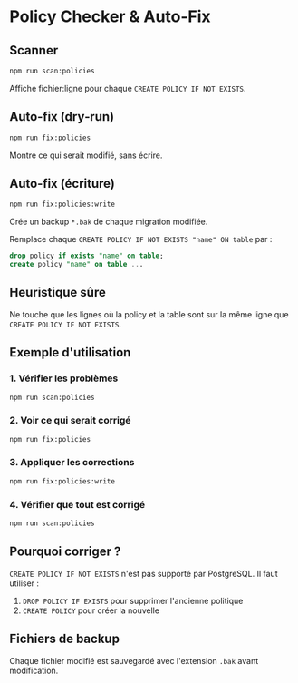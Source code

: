 # Policy Checker & Auto‑Fix

## Scanner
```bash
npm run scan:policies
```

Affiche fichier:ligne pour chaque `CREATE POLICY IF NOT EXISTS`.

## Auto‑fix (dry‑run)
```bash
npm run fix:policies
```

Montre ce qui serait modifié, sans écrire.

## Auto‑fix (écriture)
```bash
npm run fix:policies:write
```

Crée un backup `*.bak` de chaque migration modifiée.

Remplace chaque `CREATE POLICY IF NOT EXISTS "name" ON table` par :

```sql
drop policy if exists "name" on table;
create policy "name" on table ...
```

## Heuristique sûre

Ne touche que les lignes où la policy et la table sont sur la même ligne que `CREATE POLICY IF NOT EXISTS`.

## Exemple d'utilisation

### 1. Vérifier les problèmes
```bash
npm run scan:policies
```

### 2. Voir ce qui serait corrigé
```bash
npm run fix:policies
```

### 3. Appliquer les corrections
```bash
npm run fix:policies:write
```

### 4. Vérifier que tout est corrigé
```bash
npm run scan:policies
```

## Pourquoi corriger ?

`CREATE POLICY IF NOT EXISTS` n'est pas supporté par PostgreSQL. Il faut utiliser :

1. `DROP POLICY IF EXISTS` pour supprimer l'ancienne politique
2. `CREATE POLICY` pour créer la nouvelle

## Fichiers de backup

Chaque fichier modifié est sauvegardé avec l'extension `.bak` avant modification.
